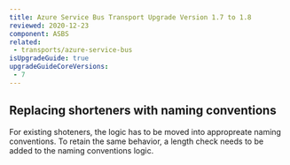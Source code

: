 ```yaml
---
title: Azure Service Bus Transport Upgrade Version 1.7 to 1.8
reviewed: 2020-12-23
component: ASBS
related:
 - transports/azure-service-bus
isUpgradeGuide: true
upgradeGuideCoreVersions:
 - 7
---
```


## Replacing shorteners with naming conventions

For existing shoteners, the logic has to be moved into appropreate naming conventions.
To retain the same behavior, a length check needs to be added to the naming conventions logic.